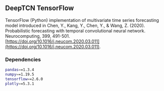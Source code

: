 ## DeepTCN TensorFlow

TensorFlow (Python) implementation of multivariate time series forecasting model introduced in Chen, Y., Kang, Y., Chen, Y., 
& Wang, Z. (2020). Probabilistic forecasting with temporal convolutional neural network. Neurocomputing, 399, 491-501.
[https://doi.org/10.1016/j.neucom.2020.03.011](https://doi.org/10.1016/j.neucom.2020.03.011).

### Dependencies
```bash
pandas==1.3.4
numpy==1.19.5
tensorflow==2.6.0
plotly==5.3.1
```
